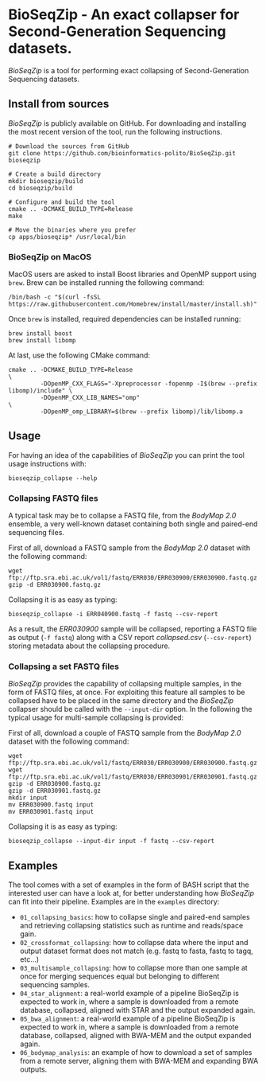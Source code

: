 BioSeqZip - An exact collapser for Second-Generation Sequencing datasets.
=========================================================================

*BioSeqZip* is a tool for performing exact collapsing of Second-Generation 
Sequencing datasets.

## Install from sources
*BioSeqZip* is publicly available on GitHub. For downloading and installing
the most recent version of the tool, run the following instructions.
```
# Download the sources from GitHub
git clone https://github.com/bioinformatics-polito/BioSeqZip.git bioseqzip

# Create a build directory
mkdir bioseqzip/build
cd bioseqzip/build

# Configure and build the tool
cmake .. -DCMAKE_BUILD_TYPE=Release
make

# Move the binaries where you prefer
cp apps/bioseqzip* /usr/local/bin
```

### BioSeqZip on MacOS
MacOS users are asked to install Boost libraries and OpenMP support using `brew`. Brew can be installed running the following command:
```
/bin/bash -c "$(curl -fsSL https://raw.githubusercontent.com/Homebrew/install/master/install.sh)"
```

Once `brew` is installed, required dependencies can be installed running:
```
brew install boost
brew install libomp
```

At last, use the following CMake command:
```
cmake .. -DCMAKE_BUILD_TYPE=Release                                                     \
         -DOpenMP_CXX_FLAGS="-Xpreprocessor -fopenmp -I$(brew --prefix libomp)/include" \
         -DOpenMP_CXX_LIB_NAMES="omp"                                                   \
         -DOpenMP_omp_LIBRARY=$(brew --prefix libomp)/lib/libomp.a
```

## Usage
For having an idea of the capabilities of *BioSeqZip* you can print the
tool usage instructions with:
```
bioseqzip_collapse --help
```

### Collapsing FASTQ files
A typical task may be to collapse a FASTQ file, from the *BodyMap 2.0* ensemble, a 
very well-known dataset containing both single and paired-end sequencing files.

First of all, download a FASTQ sample from the *BodyMap 2.0* dataset with the 
following command:
```
wget ftp://ftp.sra.ebi.ac.uk/vol1/fastq/ERR030/ERR030900/ERR030900.fastq.gz
gzip -d ERR030900.fastq.gz
```

Collapsing it is as easy as typing:
```
bioseqzip_collapse -i ERR040900.fastq -f fastq --csv-report
```

As a result, the *ERR030900* sample will be collapsed, reporting a FASTQ file
as output (`-f fastq`) along with a CSV report *collapsed.csv* (`--csv-report`) 
storing metadata about the collapsing procedure.

### Collapsing a set FASTQ files
*BioSeqZip* provides the capability of collapsing multiple samples, in the form of FASTQ 
files, at once. For exploiting this feature all samples to be collapsed have to be placed
in the same directory and the *BioSeqZip* collapser should be called with the `--input-dir`
option. In the following the typical usage for multi-sample collapsing is provided:

First of all, download a couple of FASTQ sample from the *BodyMap 2.0* dataset with the 
following command:
```
wget ftp://ftp.sra.ebi.ac.uk/vol1/fastq/ERR030/ERR030900/ERR030900.fastq.gz
wget ftp://ftp.sra.ebi.ac.uk/vol1/fastq/ERR030/ERR030901/ERR030901.fastq.gz
gzip -d ERR030900.fastq.gz
gzip -d ERR030901.fastq.gz
mkdir input
mv ERR030900.fastq input
mv ERR030901.fastq input
```

Collapsing it is as easy as typing:
```
bioseqzip_collapse --input-dir input -f fastq --csv-report
```

## Examples
The tool comes with a set of examples in the form of BASH script that the interested user can
have a look at, for better understanding how *BioSeqZip* can fit into their pipeline. Examples are in the 
`examples` directory:
- `01_collapsing_basics`: how to collapse single and paired-end samples and retrieving collapsing statistics such as runtime and reads/space gain.
- `02_crossformat_collapsing`: how to collapse data where the input and output dataset format does not match (e.g. fastq to fasta, fastq to tagq, etc...)
- `03_multisample_collapsing`: how to collapse more than one sample at once for merging sequences equal but belonging to different sequencing samples.
- `04_star_alignment`: a real-world example of a pipeline BioSeqZip is expected to work in, where a sample is downloaded from a remote database, collapsed, aligned with STAR and the output expanded again.
- `05_bwa_alignment`: a real-world example of a pipeline BioSeqZip is expected to work in, where a sample is downloaded from a remote database, collapsed, aligned with BWA-MEM and the output expanded again.
- `06_bodymap_analysis`: an example of how to download a set of samples from a remote server, aligning them with BWA-MEM and expanding BWA outputs.
